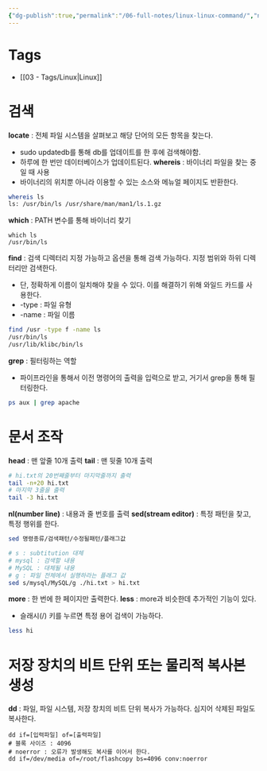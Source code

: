 ```yaml
---
{"dg-publish":true,"permalink":"/06-full-notes/linux-linux-command/","noteIcon":""}
---
```


# Tags
- [[03 - Tags/Linux\|Linux]]
# 검색
**locate** : 전체 파일 시스템을 살펴보고 해당 단어의 모든 항목을 찾는다.
- sudo updatedb를 통해 db를 업데이트를 한 후에 검색해야함.
- 하루에 한 번만 데이터베이스가 업데이트된다.
**whereis** : 바이너리 파일을 찾는 중일 때 사용
- 바이너리의 위치뿐 아니라 이용할 수 있는 소스와 메뉴얼 페이지도 반환한다.
```Bash
whereis ls
ls: /usr/bin/ls /usr/share/man/man1/ls.1.gz
```

**which** : PATH 변수를 통해 바이너리 찾기
```Shell
which ls
/usr/bin/ls
```

**find** : 검색 디렉터리 지정 가능하고 옵션을 통해 검색 가능하다. 지정 범위와 하위 디렉터리만 검색한다.
- 단, 정확하게 이름이 일치해야 찾을 수 있다. 이를 해결하기 위해 와일드 카드를 사용한다.
- -type : 파일 유형
- -name : 파일 이름

```Bash
find /usr -type f -name ls
/usr/bin/ls
/usr/lib/klibc/bin/ls
```

**grep** : 필터링하는 역할
- 파이프라인을 통해서 이전 명령어의 출력을 입력으로 받고, 거기서 grep을 통해 필터링한다.
```Bash
ps aux | grep apache
```
# 문서 조작
**head** : 맨 앞줄 10개 출력
**tail** : 맨 뒷줄 10개 출력
```Bash
# hi.txt의 20번째줄부터 마지막줄까지 출력
tail -n+20 hi.txt
# 마지막 3줄을 출력
tail -3 hi.txt
```

**nl(number line)** : 내용과 줄 번호를 출력
**sed(stream editor)** : 특정 패턴을 찾고, 특정 행위를 한다.
```Bash
sed 명령종류/검색패턴/수정될패턴/플래그값

# s : subtitution 대체
# mysql : 검색할 내용
# MySQL : 대체될 내용
# g : 파일 전체에서 실행하라는 플래그 값
sed s/mysql/MySQL/g ./hi.txt > hi.txt
```

**more** : 한 번에 한 페이지만 출력한다.
**less** : more과 비슷한데 추가적인 기능이 있다.
- 슬래시(/) 키를 누르면 특정 용어 검색이 가능하다.
```Bash
less hi
```

# 저장 장치의 비트 단위 또는 물리적 복사본 생성
**dd** : 파일, 파일 시스템, 저장 창치의 비트 단위 복사가 가능하다. 심지어 삭제된 파일도 복사한다.
```Shell
dd if=[입력파일] of=[출력파일]
# 블록 사이즈 : 4096
# noerror : 오류가 발생해도 복사를 이어서 한다.
dd if=/dev/media of=/root/flashcopy bs=4096 conv:noerror
```